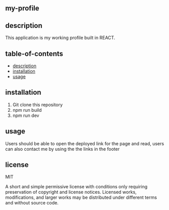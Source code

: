 ## my-profile

## description

This application is my working profile built in REACT.

## table-of-contents

 * [description](#description)
 * [installation](#installation)
 * [usage](#usage)

## installation 

1. Git clone this repository
2. npm run build
2. npm run dev

## usage

Users should be able to open the deployed link for the page and read, users can also contact me by using the the links in the footer


## license

MIT

A short and simple permissive license with conditions only requiring preservation of copyright and license notices. Licensed works, modifications, and larger works may be distributed under different terms and without source code.